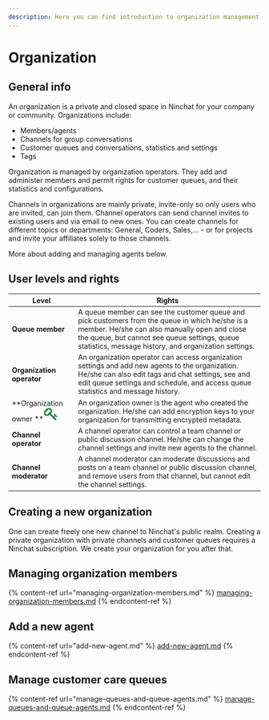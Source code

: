 ```yaml
---
description: Here you can find introduction to organization management on Ninchat.
---
```


# Organization

## General info

An organization is a private and closed space in Ninchat for your company or community. Organizations include:&#x20;

* Members/agents
* Channels for group conversations
* Customer queues and conversations, statistics and settings
* Tags

Organization is managed by organization operators. They add and administer members and permit rights for customer queues, and their statistics and configurations.

Channels in organizations are mainly private, invite-only so only users who are invited, can join them. Channel operators can send channel invites to existing users and via email to new ones. You can create channels for different topics or departments: General, Coders, Sales,... - or for projects and invite your affiliates solely to those channels.&#x20;

More about adding and managing agents below.

## User levels and rights

| Level                                                         | Rights                                                                                                                                                                                                                                                   |
| ------------------------------------------------------------- | -------------------------------------------------------------------------------------------------------------------------------------------------------------------------------------------------------------------------------------------------------- |
| **Queue member**                                              | A queue member can see the customer queue and pick customers from the queue in which he/she is a member. He/she can also manually open and close the queue, but cannot see queue settings, queue statistics, message history, and organization settings. |
| **Organization operator**                                     | An organization operator can access organization settings and add new agents to the organization. He/she can also edit tags and chat settings, see and edit queue settings and schedule, and access queue statistics and message history.                |
| **Organization owner **![](../.gitbook/assets/owner-key.png)  | An organization owner is the agent who created the organization. He/she can add encryption keys to your organization for transmitting encrypted metadata.                                                                                                |
| **Channel operator**                                          | A channel operator can control a team channel or public discussion channel. He/she can change the channel settings and invite new agents to the channel.                                                                                                 |
| **Channel moderator**                                         | A channel moderator can moderate discussions and posts on a team channel or public discussion channel, and remove users from that channel, but cannot edit the channel settings.                                                                         |

## Creating a new organization

One can create freely one new channel to Ninchat's public realm. Creating a private organization with private channels and customer queues requires a Ninchat subscription. We create your organization for you after that.

## Managing organization members

{% content-ref url="managing-organization-members.md" %}
[managing-organization-members.md](managing-organization-members.md)
{% endcontent-ref %}

## Add a new agent

{% content-ref url="add-new-agent.md" %}
[add-new-agent.md](add-new-agent.md)
{% endcontent-ref %}

## Manage customer care queues

{% content-ref url="manage-queues-and-queue-agents.md" %}
[manage-queues-and-queue-agents.md](manage-queues-and-queue-agents.md)
{% endcontent-ref %}

